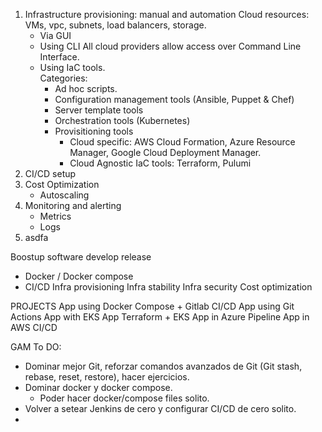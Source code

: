 1. Infrastructure provisioning: manual and automation
   Cloud resources: VMs, vpc, subnets, load balancers, storage.
   * Via GUI
   * Using CLI
     All cloud providers allow access over Command Line Interface.        
   * Using IaC tools.  
       Categories:
        - Ad hoc scripts.
        - Configuration management tools (Ansible, Puppet & Chef)
        - Server template tools 
        - Orchestration tools (Kubernetes)
        - Provisitioning tools  
          - Cloud specific: AWS Cloud Formation, Azure Resource Manager, Google Cloud Deployment Manager.
          - Cloud Agnostic IaC tools: Terraform, Pulumi
2. CI/CD setup
3. Cost Optimization
   * Autoscaling
4. Monitoring and alerting
   * Metrics
   * Logs
5. asdfa


Boostup software develop release
* Docker / Docker compose
* CI/CD
Infra provisioning
Infra stability
Infra security
Cost optimization


PROJECTS
App using Docker Compose + Gitlab CI/CD
App using Git Actions
App with EKS
App Terraform + EKS
App in Azure Pipeline
App in AWS CI/CD


GAM To DO:
* Dominar mejor Git, reforzar comandos avanzados de Git (Git stash, rebase, reset, restore), hacer ejercicios.
* Dominar docker y docker compose.
  - Poder hacer docker/compose files solito.
* Volver a setear Jenkins de cero y configurar CI/CD de cero solito.
* 